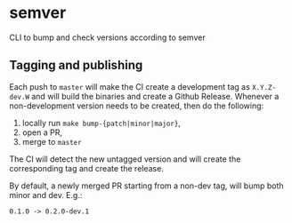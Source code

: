 # semver

CLI to bump and check versions according to semver

## Tagging and publishing

Each push to `master` will make the CI create a development tag as `X.Y.Z-dev.W` and will build the binaries and create a Github Release. Whenever a non-development version needs to be created, then do the following:
1. locally run `make bump-{patch|minor|major}`,
2. open a PR,
3. merge to `master`

The CI will detect the new untagged version and will create the corresponding tag and create the release.

By default, a newly merged PR starting from a non-dev tag, will bump both minor and dev. E.g.:
```
0.1.0 -> 0.2.0-dev.1
```
